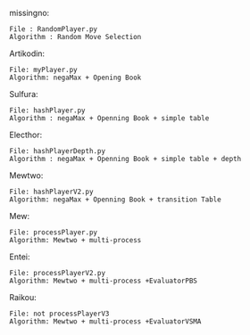 missingno:
    
    File : RandomPlayer.py
    Algorithm : Random Move Selection

Artikodin:

    File: myPlayer.py
    Algorithm: negaMax + Opening Book

Sulfura:

    File: hashPlayer.py
    Algorithm : negaMax + Openning Book + simple table

Electhor:

    File: hashPlayerDepth.py
    Algorithm : negaMax + Openning Book + simple table + depth 

Mewtwo:

    File: hashPlayerV2.py
    Algorithm: negaMax + Openning Book + transition Table

Mew:
    
    File: processPlayer.py
    Algorithm: Mewtwo + multi-process

Entei:

    File: processPlayerV2.py
    Algorithm: Mewtwo + multi-process +EvaluatorPBS

Raikou:
    
    File: not processPlayerV3
    Algorithm: Mewtwo + multi-process +EvaluatorVSMA
